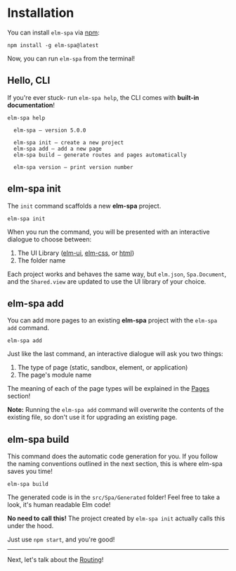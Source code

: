 # Installation

You can install `elm-spa` via [npm](https://nodejs.org/):

```terminal
npm install -g elm-spa@latest
```

Now, you can run `elm-spa` from the terminal!

## Hello, CLI

If you're ever stuck- run `elm-spa help`, the CLI comes with __built-in documentation__!

```terminal
elm-spa help

  elm-spa – version 5.0.0

  elm-spa init – create a new project
  elm-spa add – add a new page
  elm-spa build – generate routes and pages automatically

  elm-spa version – print version number
```

## elm-spa init

The `init` command scaffolds a new __elm-spa__ project. 

```terminal
elm-spa init
```

When you run the command, you will be presented with an interactive dialogue to choose between:

1. The UI Library ([elm-ui](https://package.elm-lang.org/packages/mdgriffith/elm-ui/latest), [elm-css](https://package.elm-lang.org/packages/rtfeldman/elm-css/latest), or [html](https://package.elm-lang.org/packages/elm/html/latest))
2. The folder name

Each project works and behaves the same way, but `elm.json`, `Spa.Document`, and the `Shared.view` are updated to use the UI library of your choice.

## elm-spa add

You can add more pages to an existing __elm-spa__ project with the `elm-spa add` command. 

```terminal
elm-spa add
```

Just like the last command, an interactive dialogue will ask you two things:

1. The type of page (static, sandbox, element, or application)
1. The page's module name

The meaning of each of the page types will be explained in the [Pages](/guide/pages) section!

__Note:__ Running the `elm-spa add` command will overwrite the contents of the existing file, so don't use it for upgrading an existing page.

## elm-spa build

This command does the automatic code generation for you. If you follow the naming conventions outlined in the next section, this is where elm-spa saves you time!

```terminal
elm-spa build
```

The generated code is in the `src/Spa/Generated` folder! Feel free to take a look, it's human readable Elm code!

__No need to call this!__ The project created by `elm-spa init` actually calls this under the hood.

Just use `npm start`, and you're good!

---

Next, let's talk about the [Routing](/guide/routing)!
